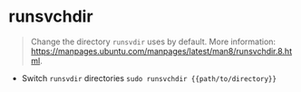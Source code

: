 # runsvchdir
> Change the directory `runsvdir` uses by default.
> More information: <https://manpages.ubuntu.com/manpages/latest/man8/runsvchdir.8.html>.

- Switch `runsvdir` directories
`sudo runsvchdir {{path/to/directory}}`
